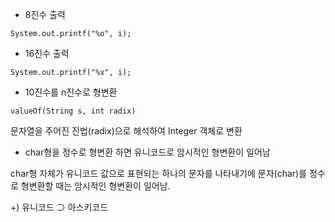 - 8진수 출력

```
System.out.printf("%o", i);
```

- 16진수 출력

```
System.out.printf("%x", i);
```

- 10진수를 n진수로 형변환

```
valueOf(String s, int radix)
```

문자열을 주어진 진법(radix)으로 해석하여 Integer 객체로 변환

  
- char형을 정수로 형변환 하면 유니코드로 암시적인 형변환이 일어남
  
char형 자체가 유니코드 값으로 표현되는 하나의 문자를 나타내기에 문자(char)를 정수로 형변환할 때는 암시적인 형변환이 일어남.

+) 유니코드 ⊃ 아스키코드